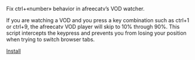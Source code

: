 Fix ctrl+«number» behavior in afreecatv’s VOD watcher.

If you are watching a VOD and you press a key combination such as ctrl+1 or ctrl+9, the afreecatv VOD player will skip to 10% through 90%. This script intercepts the keypress and prevents you from losing your position when trying to switch browser tabs.

[Install](binki-afreecatv-fix-ctrl-num.user.js?raw=1)
